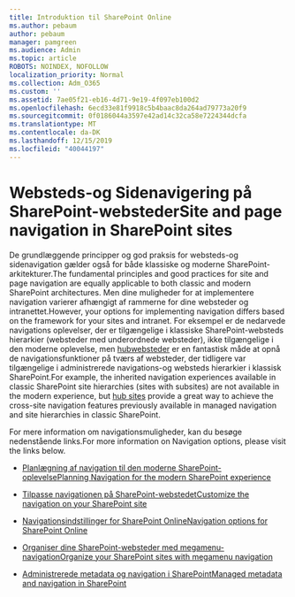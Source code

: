 ```yaml
---
title: Introduktion til SharePoint Online
ms.author: pebaum
author: pebaum
manager: pamgreen
ms.audience: Admin
ms.topic: article
ROBOTS: NOINDEX, NOFOLLOW
localization_priority: Normal
ms.collection: Adm_O365
ms.custom: ''
ms.assetid: 7ae05f21-eb16-4d71-9e19-4f097eb100d2
ms.openlocfilehash: 6ecd33e81f9918c5b4baac8da264ad79773a20f9
ms.sourcegitcommit: 0f0186044a3597e42ad14c32ca58e7224344dcfa
ms.translationtype: MT
ms.contentlocale: da-DK
ms.lasthandoff: 12/15/2019
ms.locfileid: "40044197"
---
```

# <a name="site-and-page-navigation-in-sharepoint-sites"></a><span data-ttu-id="3ab52-102">Websteds-og Sidenavigering på SharePoint-websteder</span><span class="sxs-lookup"><span data-stu-id="3ab52-102">Site and page navigation in SharePoint sites</span></span>

<span data-ttu-id="3ab52-103">De grundlæggende principper og god praksis for websteds-og sidenavigation gælder også for både klassiske og moderne SharePoint-arkitekturer.</span><span class="sxs-lookup"><span data-stu-id="3ab52-103">The fundamental principles and good practices for site and page navigation are equally applicable to both classic and modern SharePoint architectures.</span></span> <span data-ttu-id="3ab52-104">Men dine muligheder for at implementere navigation varierer afhængigt af rammerne for dine websteder og intranettet.</span><span class="sxs-lookup"><span data-stu-id="3ab52-104">However, your options for implementing navigation differs based on the framework for your sites and intranet.</span></span> <span data-ttu-id="3ab52-105">For eksempel er de nedarvede navigations oplevelser, der er tilgængelige i klassiske SharePoint-websteds hierarkier (websteder med underordnede websteder), ikke tilgængelige i den moderne oplevelse, men [hubwebsteder](https://support.office.com/article/fe26ae84-14b7-45b6-a6d1-948b3966427f) er en fantastisk måde at opnå de navigationsfunktioner på tværs af websteder, der tidligere var tilgængelige i administrerede navigations-og websteds hierarkier i klassisk SharePoint.</span><span class="sxs-lookup"><span data-stu-id="3ab52-105">For example, the inherited navigation experiences available in classic SharePoint site hierarchies (sites with subsites) are not available in the modern experience, but [hub sites](https://support.office.com/article/fe26ae84-14b7-45b6-a6d1-948b3966427f) provide a great way to achieve the cross-site navigation features previously available in managed navigation and site hierarchies in classic SharePoint.</span></span>

 <span data-ttu-id="3ab52-106">For mere information om navigationsmuligheder, kan du besøge nedenstående links.</span><span class="sxs-lookup"><span data-stu-id="3ab52-106">For more information on Navigation options, please visit the links below.</span></span>

 - [<span data-ttu-id="3ab52-107">Planlægning af navigation til den moderne SharePoint-oplevelse</span><span class="sxs-lookup"><span data-stu-id="3ab52-107">Planning Navigation for the modern SharePoint experience</span></span>](https://docs.microsoft.com/sharepoint/plan-navigation-modern-experience)

- [<span data-ttu-id="3ab52-108">Tilpasse navigationen på SharePoint-webstedet</span><span class="sxs-lookup"><span data-stu-id="3ab52-108">Customize the navigation on your SharePoint site</span></span>](https://support.office.com/article/customize-the-navigation-on-your-sharepoint-site-3cd61ae7-a9ed-4e1e-bf6d-4655f0bf25ca)

- [<span data-ttu-id="3ab52-109">Navigationsindstillinger for SharePoint Online</span><span class="sxs-lookup"><span data-stu-id="3ab52-109">Navigation options for SharePoint Online</span></span>](https://docs.microsoft.com/office365/enterprise/navigation-options-for-sharepoint-online)
 
- [<span data-ttu-id="3ab52-110">Organiser dine SharePoint-websteder med megamenu-navigation</span><span class="sxs-lookup"><span data-stu-id="3ab52-110">Organize your SharePoint sites with megamenu navigation</span></span>](https://techcommunity.microsoft.com/t5/Microsoft-SharePoint-Blog/Organize-your-SharePoint-sites-with-megamenu-navigation-and-new/ba-p/328068)

- [<span data-ttu-id="3ab52-111">Administrerede metadata og navigation i SharePoint</span><span class="sxs-lookup"><span data-stu-id="3ab52-111">Managed metadata and navigation in SharePoint</span></span>](https://docs.microsoft.com/sharepoint/dev/general-development/managed-metadata-and-navigation-in-sharepoint)


